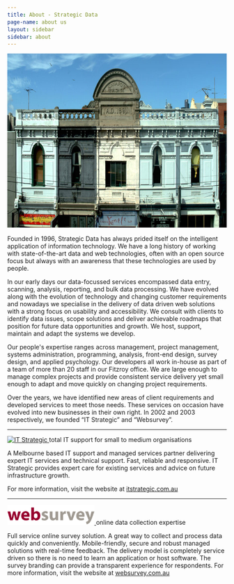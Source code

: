 ```yaml
---
title: About - Strategic Data
page-name: about us
layout: sidebar
sidebar: about
---
```


<img src="/img/SD_street_view.jpg" class="img-responsive img-rounded"
width="900" height="400" alt="Strategic Data, Melbourne, Fitzroy">

Founded in 1996, Strategic Data has always prided itself on the intelligent
application of information technology. We have a long history of working with
state-of-the-art data and web technologies, often with an open source focus
but always with an awareness that these technologies are used by people.

In our early days our data-focussed services encompassed data entry,
scanning, analysis, reporting, and bulk data processing. We have evolved along
with the evolution of technology and changing customer requirements and
nowadays we specialise in the delivery of data driven web solutions with a
strong focus on usability and accessibility. We consult with clients to
identify data issues, scope solutions and deliver achievable roadmaps that
position for future data opportunities and growth. We host, support, maintain
and adapt the systems we develop.

Our people's expertise ranges across management, project management,
systems administration, programming, analysis, front-end design, survey design,
and applied psychology. Our developers all work in-house as part of a team of
more than 20 staff in our Fitzroy office. We are large enough to manage
complex projects and provide consistent service delivery yet small enough to
adapt and move quickly on changing project requirements.

Over the years, we have identified new areas of client requirements and
developed services to meet those needs. These services on occasion have evolved
into new businesses in their own right. In 2002 and 2003 respectively, we
founded “IT Strategic” and “Websurvey”.

<hr>

<div class="partner-brand">
  <a href="http://itstrategic.com.au/" title="IT Strategic" target="_blank">
    <img src="ITS_Logo.png" width="200" height="45" alt="IT Strategic">
  </a>
  <span class="slogan">total IT support for small to medium organisations</span>
</div>

A Melbourne based IT support and managed services partner delivering expert
IT services and technical support. Fast, reliable and responsive. IT Strategic
provides expert care for existing services and advice on future infrastructure
growth.

For more information, visit the website at <a
href="http://itstrategic.com.au/" title="IT Strategic"
target="_blank">itstrategic.com.au</a>

<hr>

<div class="partner-brand">
  <a href="http://www.websurvey.com.au/" title="Web Survey" target="_blank">
    <img src="/img/web-survey-logo.png" width="200" height="45" alt="Web Survey">
  </a>
  <span class="slogan">online data collection expertise</span>
</div>

Full service online survey solution. A great way to collect and process
data quickly and conveniently. Mobile-friendly, secure and robust managed
solutions with real-time feedback. The delivery model is completely service
driven so there is no need to learn an application or host software. The survey
branding can provide a transparent experience for respondents. For
more information, visit the website at <a href="http://www.websurvey.com.au/"
title="Web Survey" target="_blank">websurvey.com.au</a>
